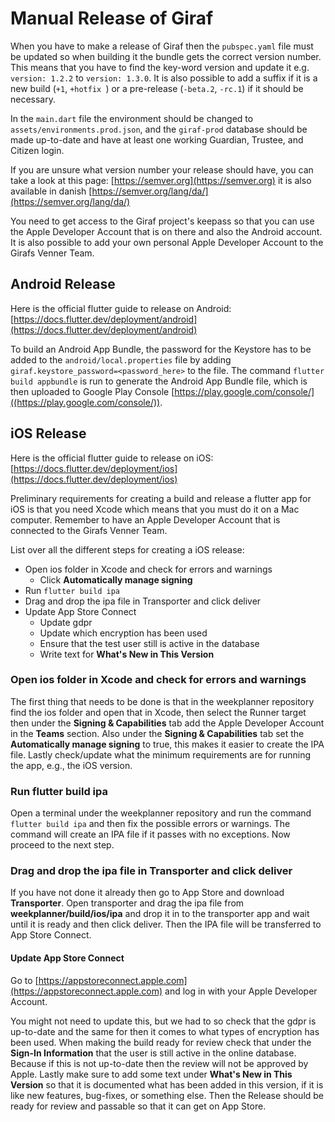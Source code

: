 # Manual Release of Giraf

When you have to make a release of Giraf then the `pubspec.yaml` file must be updated so when building it the bundle gets the correct version number. This means that you have to find the key-word version and update it e.g. `version: 1.2.2` to `version: 1.3.0`. It is also possible to add a suffix if it is a new build (`+1`, `+hotfix `) or a pre-release (`-beta.2`, `-rc.1`) if it should be necessary.

In the `main.dart` file the environment should be changed to `assets/environments.prod.json`, and the `giraf-prod` database should be made up-to-date and have at least one working Guardian, Trustee, and Citizen login.


If you are unsure what version number your release should have, you can take a look at this page: [https://semver.org](https://semver.org) it is also available in danish [https://semver.org/lang/da/](https://semver.org/lang/da/)

You need to get access to the Giraf project's keepass so that you can use the Apple Developer Account that is on there and also the Android account. It is also possible to add your own personal Apple Developer Account to the Girafs Venner Team.

## Android Release

Here is the official flutter guide to release on Android: [https://docs.flutter.dev/deployment/android](https://docs.flutter.dev/deployment/android)

To build an Android App Bundle, the password for the Keystore has to be added to the `android/local.properties` file by adding `giraf.keystore_password=<password_here>` to the file.
The command `flutter build appbundle` is run to generate the Android App Bundle file, which is then uploaded to Google Play Console [https://play.google.com/console/]((https://play.google.com/console/)).

## iOS Release

Here is the official flutter guide to release on iOS: [https://docs.flutter.dev/deployment/ios](https://docs.flutter.dev/deployment/ios)

Preliminary requirements for creating a build and release a flutter app for iOS is that you need Xcode which means that you must do it on a Mac computer. Remember to have an Apple Developer Account that is connected to the Girafs Venner Team.

List over all the different steps for creating a iOS release:

* Open ios folder in Xcode and check for errors and warnings
    * Click **Automatically manage signing**
* Run `flutter build ipa`
* Drag and drop the ipa file in Transporter and click deliver
* Update App Store Connect
    * Update gdpr
    * Update which encryption has been used
    * Ensure that the test user still is active in the database
    * Write text for **What's New in This Version**

### Open ios folder in Xcode and check for errors and warnings

The first thing that needs to be done is that in the weekplanner repository find the ios folder and open that in Xcode, then select the Runner target then under the **Signing & Capabilities** tab add the Apple Developer Account in the **Teams** section. Also under the **Signing & Capabilities** tab set the **Automatically manage signing** to true, this makes it easier to create the IPA file. Lastly check/update what the minimum requirements are for running the app, e.g., the iOS version.

### Run flutter build ipa

Open a terminal under the weekplanner repository and run the command `flutter build ipa` and then fix the possible errors or warnings. The command will create an IPA file if it passes with no exceptions. Now proceed to the next step.

### Drag and drop the ipa file in Transporter and click deliver

If you have not done it already then go to App Store and download **Transporter**. Open transporter and drag the ipa file from **weekplanner/build/ios/ipa** and drop it in to the transporter app and wait until it is ready and then click deliver. Then the IPA file will be transferred to App Store Connect.

#### Update App Store Connect

Go to [https://appstoreconnect.apple.com](https://appstoreconnect.apple.com) and log in with your Apple Developer Account.


You might not need to update this, but we had to so check that the gdpr is up-to-date and the same for then it comes to what types of encryption has been used. When making the build ready for review check that under the **Sign-In Information** that the user is still active in the online database. Because if this is not up-to-date then the review will not be approved by Apple. Lastly make sure to add some text under **What's New in This Version** so that it is documented what has been added in this version, if it is like new features, bug-fixes, or something else. Then the Release should be ready for review and passable so that it can get on App Store.
